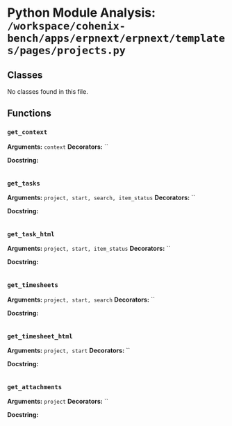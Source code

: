 # Python Module Analysis: `/workspace/cohenix-bench/apps/erpnext/erpnext/templates/pages/projects.py`

## Classes

No classes found in this file.


## Functions

### `get_context`
**Arguments:** `context`
**Decorators:** ``

**Docstring:**
```

```
### `get_tasks`
**Arguments:** `project, start, search, item_status`
**Decorators:** ``

**Docstring:**
```

```
### `get_task_html`
**Arguments:** `project, start, item_status`
**Decorators:** ``

**Docstring:**
```

```
### `get_timesheets`
**Arguments:** `project, start, search`
**Decorators:** ``

**Docstring:**
```

```
### `get_timesheet_html`
**Arguments:** `project, start`
**Decorators:** ``

**Docstring:**
```

```
### `get_attachments`
**Arguments:** `project`
**Decorators:** ``

**Docstring:**
```

```

